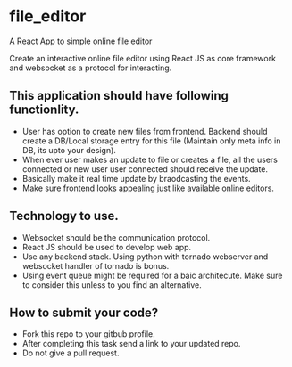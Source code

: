 # file_editor
A React App to simple online file editor

Create an interactive online file editor using React JS as core framework and websocket as a protocol for interacting. 

## This application should have following functionlity.
- User has option to create new files from frontend. Backend should create a DB/Local storage entry for this file (Maintain only meta info in DB, its upto your design).
- When ever user makes an update to file or creates a file, all the users connected or new user user connected should receive the update.
- Basically make it real time update by braodcasting the events.
- Make sure frontend looks appealing just like available online editors.

## Technology to use.
- Websocket should be the communication protocol.
- React JS should be used to develop web app.
- Use any backend stack. Using python with tornado webserver and websocket handler of tornado is bonus.
- Using event queue might be required for a baic architecute. Make sure to consider this unless to you find an alternative.

## How to submit your code?
- Fork this repo to your gitbub profile.
- After completing this task send a link to your updated repo.
- Do not give a pull request.
